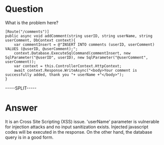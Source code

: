 # Question
 
What is the problem here?
 
```
[Route("/comments")]
public async void addComment(string userID, string userName, string userComment, DbContext context){
    var commentInsert = @"INSERT INTO comments (userID, userComment) VALUES (@userID, @userComment);";
    context.Database.ExecuteSqlCommand(commentInsert, new SqlParameter("@userID", userID), new SqlParameter("@userComment", userComment));
    var context = this.ControllerContext.HttpContext;
    await context.Response.WriteAsync("<body>Your comment is successfully added, thank you "+ userName +"</body>");
}
```
 
-----SPLIT-----
 
# Answer

It is an Cross Site Scripting (XSS) issue. 'userName' parameter is vulnerable for injection attacks and no input sanitization exists. Injected javascript codes will be executed in the response. On the other hand, the database query is in a good form.